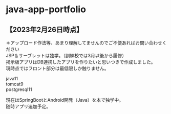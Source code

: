 # java-app-portfolio
## 【2023年2月26日時点】  
＊アップロード作法等、あまり理解してませんのでご不便あればお問い合わせください  
JSP＆サーブレットは独学。（訓練校では3月以後から履修）  
掲示板アプリはDB連携したアプリを作りたいと思いつきで作成しました。  
現時点ではフロント部分は最低限しか触りません。  
  
java11  
tomcat9  
postgresql11  
  
現在はSpringBootとAndroid開発（Java）を本で独学中。  
随時アプリ追加予定。  
